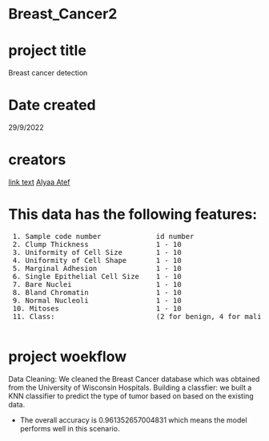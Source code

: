 # Breast_Cancer2
# project title
Breast cancer detection
# Date created 
29/9/2022
# creators
<a href="https://github.com/nadamaisara">link text</a>
<a href="https://github.com/ALYAATEF">Alyaa Atef</a>
# This data has the following features:
<pre>
 1. Sample code number             id number
 2. Clump Thickness                1 - 10
 3. Uniformity of Cell Size        1 - 10
 4. Uniformity of Cell Shape       1 - 10
 5. Marginal Adhesion              1 - 10
 6. Single Epithelial Cell Size    1 - 10
 7. Bare Nuclei                    1 - 10
 8. Bland Chromatin                1 - 10
 9. Normal Nucleoli                1 - 10
 10. Mitoses                       1 - 10
 11. Class:                        (2 for benign, 4 for malignant)
 </pre>
 # project woekflow
 Data Cleaning:
 We cleaned the Breast Cancer database which was obtained from the University of Wisconsin Hospitals.
 Building a classfier:
 we built a KNN classifier to predict the type of tumor based on based on the existing data.
 * The overall accuracy is 0.961352657004831 which means the model performs well in this scenario.
